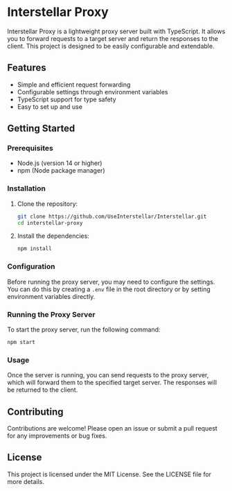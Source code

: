 # Interstellar Proxy

Interstellar Proxy is a lightweight proxy server built with TypeScript. It allows you to forward requests to a target server and return the responses to the client. This project is designed to be easily configurable and extendable.

## Features

- Simple and efficient request forwarding
- Configurable settings through environment variables
- TypeScript support for type safety
- Easy to set up and use

## Getting Started

### Prerequisites

- Node.js (version 14 or higher)
- npm (Node package manager)

### Installation

1. Clone the repository:

   ```bash
   git clone https://github.com/UseInterstellar/Interstellar.git
   cd interstellar-proxy
   ```

2. Install the dependencies:

   ```bash
   npm install
   ```

### Configuration

Before running the proxy server, you may need to configure the settings. You can do this by creating a `.env` file in the root directory or by setting environment variables directly.

### Running the Proxy Server

To start the proxy server, run the following command:

```bash
npm start
```

### Usage

Once the server is running, you can send requests to the proxy server, which will forward them to the specified target server. The responses will be returned to the client.

## Contributing

Contributions are welcome! Please open an issue or submit a pull request for any improvements or bug fixes.

## License

This project is licensed under the MIT License. See the LICENSE file for more details.